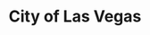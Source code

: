 ---
title: City of Las Vegas
state: Nevada
description: The data is supplied by the City of Las Vegas.
logo: https://upload.wikimedia.org/wikipedia/en/thumb/c/cf/Las_Vegas_seal.svg/200px-Las_Vegas_seal.svg.png
---